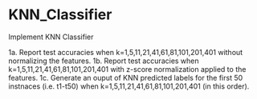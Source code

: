 # KNN_Classifier
Implement KNN Classifier

1a. Report test accuracies when k=1,5,11,21,41,61,81,101,201,401 without normalizing the features.
1b. Report test accuracies when k=1,5,11,21,41,61,81,101,201,401 with z-score normalization applied to the features.
1c. Generate an ouput of KNN predicted labels for the first 50 instnaces (i.e. t1-t50) when k=1,5,11,21,41,61,81,101,201,401 (in this order).
